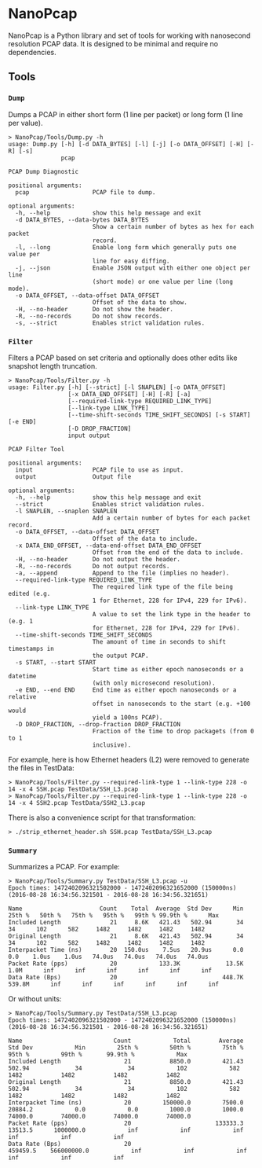 
# NanoPcap
NanoPcap is a Python library and set of tools for working with nanosecond
resolution PCAP data. It is designed to be minimal and require no dependencies.

## Tools

### `Dump`
Dumps a PCAP in either short form (1 line per packet) or long form (1 line per
value).

	> NanoPcap/Tools/Dump.py -h
	usage: Dump.py [-h] [-d DATA_BYTES] [-l] [-j] [-o DATA_OFFSET] [-H] [-R] [-s]
	               pcap

	PCAP Dump Diagnostic

	positional arguments:
	  pcap                  PCAP file to dump.

	optional arguments:
	  -h, --help            show this help message and exit
	  -d DATA_BYTES, --data-bytes DATA_BYTES
	                        Show a certain number of bytes as hex for each packet
	                        record.
	  -l, --long            Enable long form which generally puts one value per
	                        line for easy diffing.
	  -j, --json            Enable JSON output with either one object per line
	                        (short mode) or one value per line (long mode).
	  -o DATA_OFFSET, --data-offset DATA_OFFSET
	                        Offset of the data to show.
	  -H, --no-header       Do not show the header.
	  -R, --no-records      Do not show records.
	  -s, --strict          Enables strict validation rules.

### `Filter`
Filters a PCAP based on set criteria and optionally does other edits like snapshot
length truncation.

	> NanoPcap/Tools/Filter.py -h
	usage: Filter.py [-h] [--strict] [-l SNAPLEN] [-o DATA_OFFSET]
	                 [-x DATA_END_OFFSET] [-H] [-R] [-a]
	                 [--required-link-type REQUIRED_LINK_TYPE]
	                 [--link-type LINK_TYPE]
	                 [--time-shift-seconds TIME_SHIFT_SECONDS] [-s START] [-e END]
	                 [-D DROP_FRACTION]
	                 input output

	PCAP Filter Tool

	positional arguments:
	  input                 PCAP file to use as input.
	  output                Output file

	optional arguments:
	  -h, --help            show this help message and exit
	  --strict              Enables strict validation rules.
	  -l SNAPLEN, --snaplen SNAPLEN
	                        Add a certain number of bytes for each packet record.
	  -o DATA_OFFSET, --data-offset DATA_OFFSET
	                        Offset of the data to include.
	  -x DATA_END_OFFSET, --data-end-offset DATA_END_OFFSET
	                        Offset from the end of the data to include.
	  -H, --no-header       Do not output the header.
	  -R, --no-records      Do not output records.
	  -a, --append          Append to the file (implies no header).
	  --required-link-type REQUIRED_LINK_TYPE
	                        The required link type of the file being edited (e.g.
	                        1 for Ethernet, 228 for IPv4, 229 for IPv6).
	  --link-type LINK_TYPE
	                        A value to set the link type in the header to (e.g. 1
	                        for Ethernet, 228 for IPv4, 229 for IPv6).
	  --time-shift-seconds TIME_SHIFT_SECONDS
	                        The amount of time in seconds to shift timestamps in
	                        the output PCAP.
	  -s START, --start START
	                        Start time as either epoch nanoseconds or a datetime
	                        (with only microsecond resolution).
	  -e END, --end END     End time as either epoch nanoseconds or a relative
	                        offset in nanoseconds to the start (e.g. +100 would
	                        yield a 100ns PCAP).
	  -D DROP_FRACTION, --drop-fraction DROP_FRACTION
	                        Fraction of the time to drop packagets (from 0 to 1
	                        inclusive).

For example, here is how Ethernet headers (L2) were removed to generate the files in TestData:

	> NanoPcap/Tools/Filter.py --required-link-type 1 --link-type 228 -o 14 -x 4 SSH.pcap TestData/SSH_L3.pcap
	> NanoPcap/Tools/Filter.py --required-link-type 1 --link-type 228 -o 14 -x 4 SSH2.pcap TestData/SSH2_L3.pcap

There is also a convenience script for that transformation:

	> ./strip_ethernet_header.sh SSH.pcap TestData/SSH_L3.pcap

### `Summary`
Summarizes a PCAP. For example:

	> NanoPcap/Tools/Summary.py TestData/SSH_L3.pcap -u
	Epoch times: 1472402096321502000 - 1472402096321652000 (150000ns) (2016-08-28 16:34:56.321501 - 2016-08-28 16:34:56.321651)

	Name                      Count    Total  Average  Std Dev      Min   25th %   50th %   75th %   95th %   99th % 99.9th %      Max
	Included Length              21     8.6K   421.43   502.94       34       34      102      582     1482     1482     1482     1482
	Original Length              21     8.6K   421.43   502.94       34       34      102      582     1482     1482     1482     1482
	Interpacket Time (ns)        20  150.0us    7.5us   20.9us      0.0      0.0    1.0us    1.0us   74.0us   74.0us   74.0us   74.0us
	Packet Rate (pps)            20            133.3K             13.5K     1.0M      inf      inf      inf      inf      inf      inf
	Data Rate (Bps)              20                              448.7K   539.8M      inf      inf      inf      inf      inf      inf

Or without units:

	> NanoPcap/Tools/Summary.py TestData/SSH_L3.pcap
	Epoch times: 1472402096321502000 - 1472402096321652000 (150000ns) (2016-08-28 16:34:56.321501 - 2016-08-28 16:34:56.321651)

	Name                          Count            Total        Average        Std Dev            Min         25th %         50th %         75th %         95th %         99th %       99.9th %            Max
	Included Length                  21           8850.0         421.43         502.94             34             34            102            582           1482           1482           1482           1482
	Original Length                  21           8850.0         421.43         502.94             34             34            102            582           1482           1482           1482           1482
	Interpacket Time (ns)            20         150000.0         7500.0        20884.2            0.0            0.0         1000.0         1000.0        74000.0        74000.0        74000.0        74000.0
	Packet Rate (pps)                20                        133333.3                       13513.5      1000000.0            inf            inf            inf            inf            inf            inf
	Data Rate (Bps)                  20                                                      459459.5    566000000.0            inf            inf            inf            inf            inf            inf
